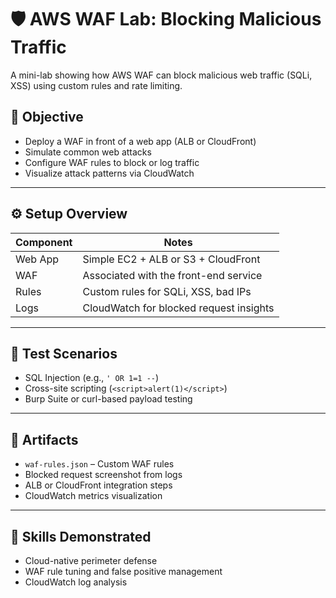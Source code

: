 # 🛡️ AWS WAF Lab: Blocking Malicious Traffic

A mini-lab showing how AWS WAF can block malicious web traffic (SQLi, XSS) using custom rules and rate limiting.

## 🧠 Objective

- Deploy a WAF in front of a web app (ALB or CloudFront)
- Simulate common web attacks
- Configure WAF rules to block or log traffic
- Visualize attack patterns via CloudWatch

---

## ⚙️ Setup Overview

| Component | Notes |
|----------|-------|
| Web App | Simple EC2 + ALB or S3 + CloudFront |
| WAF | Associated with the front-end service |
| Rules | Custom rules for SQLi, XSS, bad IPs |
| Logs | CloudWatch for blocked request insights |

---

## 🧪 Test Scenarios

- SQL Injection (e.g., `' OR 1=1 --`)
- Cross-site scripting (`<script>alert(1)</script>`)
- Burp Suite or curl-based payload testing

---

## 📁 Artifacts

- `waf-rules.json` – Custom WAF rules
- Blocked request screenshot from logs
- ALB or CloudFront integration steps
- CloudWatch metrics visualization

---

## 🎯 Skills Demonstrated

- Cloud-native perimeter defense
- WAF rule tuning and false positive management
- CloudWatch log analysis


